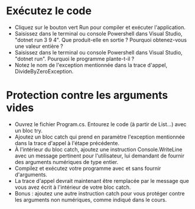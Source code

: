 ﻿# Exécutez le code
 
- Cliquez sur le bouton vert Run pour compiler et exécuter l'application.
- Saisissez dans le terminal ou console Powershell dans Visual Studio, "dotnet run 3 9 4". Que produit-elle en sortie ? Pourquoi obtenez-vous une valeur entière ?
- Saisissez dans le terminal ou console Powershell dans Visual Studio, "dotnet run". Pourquoi le programme plante-t-il ?
- Notez le nom de l'exception mentionnée dans la trace d'appel, DivideByZeroException.

# Protection contre les arguments vides

- Ouvrez le fichier Program.cs. Entourez le code (à partir de List<int>...) avec un bloc try.
- Ajoutez un bloc catch qui prend en paramètre l'exception mentionnée dans la trace d'appel à l'étape précédente.
- À l'intérieur du bloc catch, ajoutez une instruction Console.WriteLine avec un message pertinent pour l'utilisateur, lui demandant de fournir des arguments numériques de type entier.
- Compilez et exécutez votre programme avec et sans fournir d'arguments.
- La trace d'appel devrait maintenant être remplacée par le message que vous avez écrit à l'intérieur de votre bloc catch.
- Bonus : ajoutez une autre instruction catch pour vous protéger contre les arguments non numériques, comme indiqué dans le cours.
